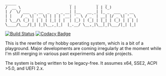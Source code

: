     _____                        _           _   _             
    /  __ \                      | |         | | (_)            
    | /  \/ ___  _ __  _   _ _ __| |__   __ _| |_ _  ___  _ __  
    | |    / _ \| '_ \| | | | '__| '_ \ / _` | __| |/ _ \| '_ \
    | \__/\ (_) | | | | |_| | |  | |_) | (_| | |_| | (_) | | | |
    \____/\___/|_| |_|\__,_|_|  |_.__/ \__,_|\__|_|\___/|_| |_|




[![Build Status](https://travis-ci.org/twrl/conurbation.svg?branch=taketwo)](https://travis-ci.org/twrl/conurbation) [![Codacy Badge](https://api.codacy.com/project/badge/Grade/55a91764f4734a4fb110e8277dade571)](https://www.codacy.com/app/twrl/conurbation?utm_source=github.com&amp;utm_medium=referral&amp;utm_content=twrl/conurbation&amp;utm_campaign=Badge_Grade)

This is the rewrite of my hobby operating system, which is a bit of a playground. Major developments are coming irregularly at the moment while I'm still merging in various past experiments and side projects.

The system is being written to be legacy-free. It assumes x64, SSE2, ACPI >5.0, and UEFI 2.x.
